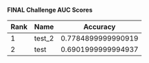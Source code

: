 **FINAL Challenge AUC Scores**



|Rank|Name|Accuracy|
|----|-----|---|
|1|test_2|0.7784899999990919|
|2|test|0.6901999999994937|
